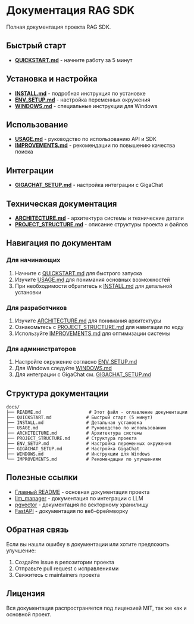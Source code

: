 # Документация RAG SDK

Полная документация проекта RAG SDK.

## Быстрый старт

- [**QUICKSTART.md**](QUICKSTART.md) - начните работу за 5 минут

## Установка и настройка

- [**INSTALL.md**](INSTALL.md) - подробная инструкция по установке
- [**ENV_SETUP.md**](ENV_SETUP.md) - настройка переменных окружения
- [**WINDOWS.md**](WINDOWS.md) - специальные инструкции для Windows

## Использование

- [**USAGE.md**](USAGE.md) - руководство по использованию API и SDK
- [**IMPROVEMENTS.md**](IMPROVEMENTS.md) - рекомендации по повышению качества поиска

## Интеграции

- [**GIGACHAT_SETUP.md**](GIGACHAT_SETUP.md) - настройка интеграции с GigaChat

## Техническая документация

- [**ARCHITECTURE.md**](ARCHITECTURE.md) - архитектура системы и технические детали
- [**PROJECT_STRUCTURE.md**](PROJECT_STRUCTURE.md) - описание структуры проекта и файлов

## Навигация по документам

### Для начинающих

1. Начните с [QUICKSTART.md](QUICKSTART.md) для быстрого запуска
2. Изучите [USAGE.md](USAGE.md) для понимания основных возможностей
3. При необходимости обратитесь к [INSTALL.md](INSTALL.md) для детальной установки

### Для разработчиков

1. Изучите [ARCHITECTURE.md](ARCHITECTURE.md) для понимания архитектуры
2. Ознакомьтесь с [PROJECT_STRUCTURE.md](PROJECT_STRUCTURE.md) для навигации по коду
3. Используйте [IMPROVEMENTS.md](IMPROVEMENTS.md) для оптимизации системы

### Для администраторов

1. Настройте окружение согласно [ENV_SETUP.md](ENV_SETUP.md)
2. Для Windows следуйте [WINDOWS.md](WINDOWS.md)
3. Для интеграции с GigaChat см. [GIGACHAT_SETUP.md](GIGACHAT_SETUP.md)

## Структура документации

```
docs/
├── README.md                  # Этот файл - оглавление документации
├── QUICKSTART.md             # Быстрый старт (5 минут)
├── INSTALL.md                # Детальная установка
├── USAGE.md                  # Руководство по использованию
├── ARCHITECTURE.md           # Архитектура системы
├── PROJECT_STRUCTURE.md      # Структура проекта
├── ENV_SETUP.md              # Настройка переменных окружения
├── GIGACHAT_SETUP.md         # Настройка GigaChat
├── WINDOWS.md                # Инструкции для Windows
└── IMPROVEMENTS.md           # Рекомендации по улучшениям
```

## Полезные ссылки

- [Главный README](../README.md) - основная документация проекта
- [llm_manager](https://github.com/bazhil/llm_manager) - документация по интеграции с LLM
- [pgvector](https://github.com/pgvector/pgvector) - документация по векторному хранилищу
- [FastAPI](https://fastapi.tiangolo.com/) - документация по веб-фреймворку

## Обратная связь

Если вы нашли ошибку в документации или хотите предложить улучшение:
1. Создайте issue в репозитории проекта
2. Отправьте pull request с исправлениями
3. Свяжитесь с maintainers проекта

## Лицензия

Вся документация распространяется под лицензией MIT, так же как и основной проект.

